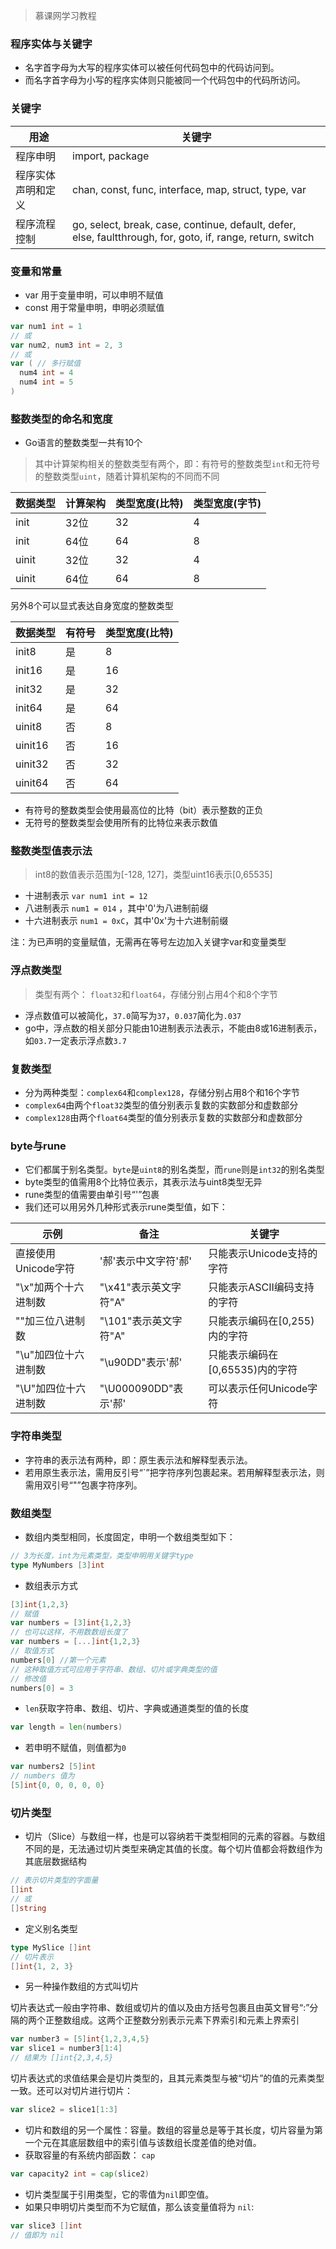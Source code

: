 
> 慕课网学习教程

### 程序实体与关键字

- 名字首字母为大写的程序实体可以被任何代码包中的代码访问到。
- 而名字首字母为小写的程序实体则只能被同一个代码包中的代码所访问。 

### 关键字

|用途|关键字|
|----|-----|
|程序申明|import, package|
|程序实体声明和定义|chan, const, func, interface, map, struct, type, var|
|程序流程控制|go, select, break, case, continue, default, defer, else, faultthrough, for, goto, if, range, return, switch|

### 变量和常量

- var 用于变量申明，可以申明不赋值
- const 用于常量申明，申明必须赋值

```go
var num1 int = 1
// 或
var num2, num3 int = 2, 3
// 或
var ( // 多行赋值
  num4 int = 4
  num4 int = 5
)
```

### 整数类型的命名和宽度

- Go语言的整数类型一共有10个
> 其中计算架构相关的整数类型有两个，即：有符号的整数类型`int`和无符号的整数类型`uint`，随着计算机架构的不同而不同

|数据类型|计算架构|类型宽度(比特)|类型宽度(字节)|
|------|-------|------------|------------|
|init|32位|32|4|
|init|64位|64|8|
|uinit|32位|32|4|
|uinit|64位|64|8|

另外8个可以显式表达自身宽度的整数类型

|数据类型|有符号|类型宽度(比特)|
|------|-----|------------|
|init8|是|8|
|init16|是|16|
|init32|是|32|
|init64|是|64|
|uinit8|否|8|
|uinit16|否|16|
|uinit32|否|32|
|uinit64|否|64|

- 有符号的整数类型会使用最高位的比特（bit）表示整数的正负
- 无符号的整数类型会使用所有的比特位来表示数值

### 整数类型值表示法

> int8的数值表示范围为[-128, 127]，类型uint16表示[0,65535]

- 十进制表示 `var num1 int = 12`
- 八进制表示 `num1 = 014` ，其中'0'为八进制前缀
- 十六进制表示 `num1 = 0xC`，其中'0x'为十六进制前缀

注：为已声明的变量赋值，无需再在等号左边加入关键字var和变量类型

### 浮点数类型

> 类型有两个： `float32`和`float64`，存储分别占用4个和8个字节

- 浮点数值可以被简化，`37.0`简写为`37`，`0.037`简化为`.037`
- go中，浮点数的相关部分只能由10进制表示法表示，不能由8或16进制表示，如`03.7`一定表示浮点数`3.7`

### 复数类型

- 分为两种类型：`complex64`和`complex128`，存储分别占用8个和16个字节
- `complex64`由两个`float32`类型的值分别表示复数的实数部分和虚数部分
- `complex128`由两个`float64`类型的值分别表示复数的实数部分和虚数部分

### byte与rune

- 它们都属于别名类型。`byte`是`uint8`的别名类型，而`rune`则是`int32`的别名类型
- byte类型的值需用8个比特位表示，其表示法与uint8类型无异
- rune类型的值需要由单引号“'”包裹
- 我们还可以用另外几种形式表示rune类型值，如下：

|示例|备注|关键字|
|---|---|------|
|直接使用Unicode字符|'郝'表示中文字符'郝'|只能表示Unicode支持的字符|
|"\x"加两个十六进制数|"\x41"表示英文字符"A"|只能表示ASCII编码支持的字符|
|"\"加三位八进制数|"\101"表示英文字符"A"|只能表示编码在[0,255)内的字符|
|"\u"加四位十六进制数|"\u90DD"表示'郝'|只能表示编码在[0,65535)内的字符|
|"\U"加四位十六进制数|"\U000090DD"表示'郝'|可以表示任何Unicode字符|

### 字符串类型

- 字符串的表示法有两种，即：原生表示法和解释型表示法。
- 若用原生表示法，需用反引号“`”把字符序列包裹起来。若用解释型表示法，则需用双引号“"”包裹字符序列。

### 数组类型

- 数组内类型相同，长度固定，申明一个数组类型如下：

```go
// 3为长度，int为元素类型，类型申明用关键字type
type MyNumbers [3]int
```
- 数组表示方式

```go
[3]int{1,2,3}
// 赋值
var numbers = [3]int{1,2,3}
// 也可以这样，不用数数组长度了
var numbers = [...]int{1,2,3}
// 取值方式
numbers[0] //第一个元素
// 这种取值方式可应用于字符串、数组、切片或字典类型的值
// 修改值
numbers[0] = 3
```

- `len`获取字符串、数组、切片、字典或通道类型的值的长度

```go
var length = len(numbers)
```

- 若申明不赋值，则值都为`0`

```go
var numbers2 [5]int
// numbers 值为
[5]int{0, 0, 0, 0, 0}
```

### 切片类型

-  切片（Slice）与数组一样，也是可以容纳若干类型相同的元素的容器。与数组不同的是，无法通过切片类型来确定其值的长度。每个切片值都会将数组作为其底层数据结构

```go
// 表示切片类型的字面量
[]int
// 或
[]string
```
- 定义别名类型

```go
type MySlice []int
// 切片表示
[]int{1, 2, 3}
```
- 另一种操作数组的方式叫切片

切片表达式一般由字符串、数组或切片的值以及由方括号包裹且由英文冒号“:”分隔的两个正整数组成。这两个正整数分别表示元素下界索引和元素上界索引

```go
var number3 = [5]int{1,2,3,4,5}
var slice1 = number3[1:4]
// 结果为 []int{2,3,4,5}
```

切片表达式的求值结果会是切片类型的，且其元素类型与被“切片”的值的元素类型一致。还可以对切片进行切片：

```go
var slice2 = slice1[1:3] 
```

 - 切片和数组的另一个属性：容量。数组的容量总是等于其长度，切片容量为第一个元在其底层数组中的索引值与该数组长度差值的绝对值。
 - 获取容量的有系统内部函数： `cap`
 
 ```go
 var capacity2 int = cap(slice2)
 ```
 - 切片类型属于引用类型，它的零值为`nil`即空值。
 - 如果只申明切片类型而不为它赋值，那么该变量值将为 `nil`:
 
 ```go
 var slice3 []int
 // 值即为 nil
 ```
